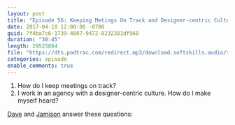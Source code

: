 ```yaml
---
layout: post
title: "Episode 56: Keeping Metings On Track and Designer-centric Culture"
date: 2017-04-18 12:00:00 -0700
guid: 7f4ba7c6-1739-4607-9472-8232381df968
duration: "30:45"
length: 29525864
file: "https://dts.podtrac.com/redirect.mp3/download.softskills.audio/sse-056.mp3"
categories: episode
enable_comments: true
---
```


1. How do I keep meetings on track?
2. I work in an agency with a designer-centric culture. How do I make myself heard?

[Dave](https://twitter.com/djsmith42) and [Jamison](https://twitter.com/jergason) answer these questions:
